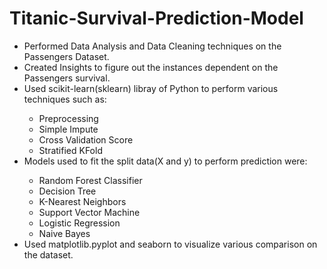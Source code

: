 # Titanic-Survival-Prediction-Model
<UL>
  <LI>Performed Data Analysis and Data Cleaning techniques on the Passengers Dataset.</LI>
  <LI>Created Insights to figure out the instances dependent on the Passengers survival.</LI>
  <LI>Used scikit-learn(sklearn) libray of Python to perform various techniques such as: </LI>
    <UL>
      <LI>Preprocessing</LI>
      <LI>Simple Impute</LI>
      <LI>Cross Validation Score</LI>
      <LI>Stratified KFold</LI>
    </UL>
  <LI>Models used to fit the split data(X and y) to perform prediction were:</LI>
    <UL>
      <LI>Random Forest Classifier</LI>
      <LI>Decision Tree</LI>
      <LI>K-Nearest Neighbors</LI>
      <LI>Support Vector Machine</LI>
      <LI>Logistic Regression</LI>
      <LI>Naive Bayes</LI>
    </UL>
  <LI>Used matplotlib.pyplot and seaborn to visualize various comparison on the dataset.</LI>
</UL>
